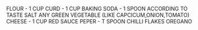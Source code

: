 FLOUR - 1 CUP
CURD - 1 CUP 
BAKING SODA - 1 SPOON 
ACCORDING TO TASTE SALT 
ANY GREEN VEGETABLE (LIKE CAPCICUM,ONION,TOMATO)
CHEESE - 1 CUP
RED SAUCE
PEPER - T SPOON
CHILLI FLAKES 
OREGANO